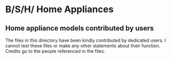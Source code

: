 # B/S/H/ Home Appliances

## Home appliance models contributed by users

The files in this directory have been kindly contributed by dedicated users.
I cannot test these files or make any other statements about their function.
Credits go to the people referenced in the files.

